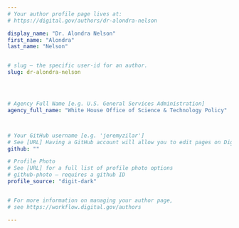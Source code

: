 ```yaml
---
# Your author profile page lives at:
# https://digital.gov/authors/dr-alondra-nelson

display_name: "Dr. Alondra Nelson"
first_name: "Alondra"
last_name: "Nelson"


# slug — the specific user-id for an author.
slug: dr-alondra-nelson




# Agency Full Name [e.g. U.S. General Services Administration]
agency_full_name: "White House Office of Science & Technology Policy"



# Your GitHub username [e.g. 'jeremyzilar']
# See [URL] Having a GitHub account will allow you to edit pages on DigitalGov. The image used in your GitHub account can also be used to populate your digital.gov profile photo.
github: ""

# Profile Photo
# See [URL] for a full list of profile photo options
# github-photo — requires a github ID
profile_source: "digit-dark"


# For more information on managing your author page,
# see https://workflow.digital.gov/authors

---
```

